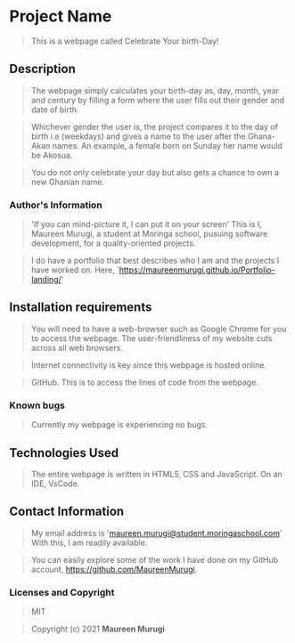 # Project Name

>This is a webpage called Celebrate Your birth-Day!

## Description

>The webpage simply calculates your birth-day as, day, month, year and century by filling a form where the user fills out their gender and date of birth.

>Whichever gender the user is, the project compares it to the day of birth i.e (weekdays) and gives a name to the user after the Ghana-Akan names. An example, a female born on Sunday her name would be Akosua.

>You do not only celebrate your day but also gets a chance to own a new Ghanian name.

### Author's Information

>'If you can mind-picture it, I can put it on your screen' This is I, Maureen Murugi, a student at Moringa school, pusuing software development, for 
a quality-oriented projects.

> I do have a portfolio that best describes who I am and the projects I have worked on. Here, 'https://maureenmurugi.github.io/Portfolio-landing/'

## Installation requirements

>You will need to have a web-browser such as Google Chrome for you to access the webpage. The user-friendliness of my website cuts across all web browsers.

>Internet connectivity is key since this webpage is hosted online.

>GitHub. This is to access the lines of code from the webpage.

### Known bugs

>Currently my webpage is experiencing no bugs.

## Technologies Used

>The entire webpage is written in HTML5, CSS and JavaScript. On an IDE, VsCode.

## Contact Information

>My email address is 'maureen.murugi@student.moringaschool.com' With this, I am readily available.

>You can easily explore some of the work I have done on my GitHub account, https://github.com/MaureenMurugi.

### Licenses and Copyright

>MIT

>Copyright (c) 2021 **Maureen Murugi**
